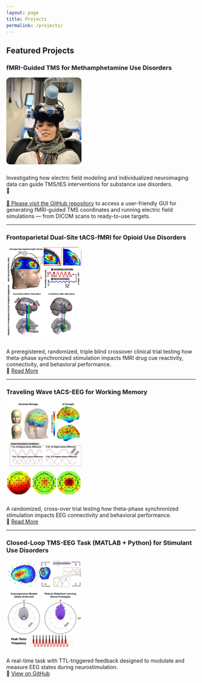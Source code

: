 ```yaml
---
layout: page
title: Projects
permalink: /projects/
---
```


## Featured Projects

### fMRI-Guided TMS for Methamphetamine Use Disorders
<a href="/assets/images/project1.jpg" target="_blank">
  <img src="/assets/images/project1.jpg" alt="Personalized NIBS" width="200" style="border-radius: 10px; margin-bottom: 10px;">
</a>

<p>
Investigating how electric field modeling and individualized neuroimaging data can guide TMS/tES interventions for substance use disorders.
<br>
🔗 <a href="/projects/fmri-guided-tms/" target="_blank">
<br><br>
🧰 Please visit the <a href="https://github.com/SoleimaniGhazaleh/fmri-guided-TMS-GUI" target="_blank">GitHub repository</a> to access a user-friendly GUI for generating fMRI-guided TMS coordinates and running electric field simulations — from DICOM scans to ready-to-use targets.
</p>


---

### Frontoparietal Dual-Site tACS-fMRI for Opioid Use Disorders

<a href="https://example.com/tacs-working-memory" target="_blank">
  <img src="/assets/images/project2.jpg" alt="Theta tACS" width="200" style="border-radius: 10px; margin-bottom: 10px;">
</a>

<p>
A preregistered, randomized, triple blind crossover clinical trial testing how theta-phase synchronized stimulation impacts fMRI drug cue reactivity, connectivity, and behavioral performance.
<br>
🔗 <a href="https://example.com/tacs-working-memory" target="_blank">Read More</a>
</p>

---

### Traveling Wave tACS-EEG for Working Memory

<a href="https://example.com/tacs-working-memory" target="_blank">
  <img src="/assets/images/project3.jpg" alt="Theta tACS" width="200" style="border-radius: 10px; margin-bottom: 10px;">
</a>

<p>
A randomized, cross-over trial testing how theta-phase synchronized stimulation impacts EEG connectivity and behavioral performance.
<br>
🔗 <a href="https://example.com/tacs-working-memory" target="_blank">Read More</a>
</p>

---

### Closed-Loop TMS-EEG Task (MATLAB + Python) for Stimulant Use Disorders

<a href="https://github.com/SoleimaniGhazaleh/ClosedLoop_Task" target="_blank">
  <img src="/assets/images/project4.jpg" alt="Closed Loop Task" width="200" style="border-radius: 10px; margin-bottom: 10px;">
</a>

<p>
A real-time task with TTL-triggered feedback designed to modulate and measure EEG states during neurostimulation.
<br>
🔗 <a href="https://github.com/SoleimaniGhazaleh/ClosedLoop_Task" target="_blank">View on GitHub</a>
</p>
